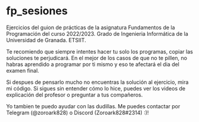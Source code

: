 # fp_sesiones
Ejercicios del guion de prácticas de la asignatura Fundamentos de la Programación del curso 2022/2023. 
Grado de Ingenieria Informática de la Universidad de Granada. ETSIIT.

Te recomiendo que siempre intentes hacer tu solo los programas, copiar las soluciones te perjudicará.
En el mejor de los casos de que no te pillen, no habras aprendido a programar por ti mismo y eso te afectará el dia del examen final.

Si despues de pensarlo mucho no encuentras la solución al ejercicio, mira mi código. Si sigues sin entender cómo lo hice, puedes ver los videos de explicación del profesor o preguntar a tus compañeros.

Yo tambien te puedo ayudar con las dudillas. Me puedes contactar por Telegram (@zoroark828) o Discord (Zoroark828#2314) :)!
